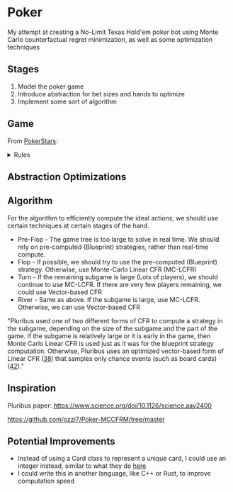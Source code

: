 # Poker

My attempt at creating a No-Limit Texas Hold'em poker bot using Monte Carlo counterfactual regret minimization, as well as some optimization techniques

## Stages

1. Model the poker game
2. Introduce abstraction for bet sizes and hands to optimize
3. Implement some sort of algorithm

## Game

From [PokerStars](https://www.pokerstars.com/poker/games/texas-holdem/):

<details>
<summary>Rules</summary>

## No-Limit Texas Hold'em Rules (For Python Implementation)

## 1. Rules of the Game

- **Players:** Typically **2-10 players** per table.
- **Deck:** **52-card deck**, no jokers.
- **Objective:** Win chips by either:
  - Having the **best 5-card hand** at showdown.
  - **Forcing all other players to fold** before showdown.
- **Blinds:** Two players post **mandatory bets** (small blind & big blind) before the hand starts.
- **Betting:** **No limit** means any player can bet **any amount of their chips** at any time.
- **Community Cards:** **5 shared cards** are dealt face-up in three stages (**flop, turn, river**).
- **Hole Cards:** Each player gets **two private cards**.

---

## 2. Flow of the Game

1. **Blinds are posted**
   - Small blind (SB) and big blind (BB) are posted.
2. **Pre-Flop (First Betting Round)**
   - **Each player gets 2 hole cards** (private cards).
   - **Action starts from the player to the left of BB** and moves clockwise.
   - Players can call, raise, or fold.
   - Ends when all bets are equal or all but one player folds.
3. **Flop (Second Betting Round)**
   - **3 community cards are dealt face-up**.
   - Another round of betting starts from the **first active player left of the dealer**.
4. **Turn (Third Betting Round)**
   - **1 more community card is dealt**.
   - Another betting round follows, same as the flop.
5. **River (Final Betting Round)**
   - **Final community card is dealt**.
   - Last round of betting.
6. **Showdown (If 2+ Players Remain)**
   - Players reveal hands.
   - **Best 5-card hand wins** (combining hole cards + community cards).
   - If all but one player folds before showdown, the last remaining player wins **without showing their cards**.

---

## 3. Actions a Player Can Take

- **Fold:** Discard hand, forfeit the round.
- **Call:** Match the current bet.
- **Check:** If no bet is made, pass action to next player.
- **Bet:** If no bet has been made, place a bet.
- **Raise:** Increase the current bet amount.
- **All-in:** Bet all remaining chips.

---

## 4. When Rounds End

- **Betting rounds end when:**
  - All players have **matched the highest bet**, OR
  - All but one player **folds**.
- **Hand ends when:**
  - Showdown occurs and the best hand is determined, OR
  - All players but one fold.

---

## 5. How the Game is Resolved

- **If everyone folds except one player →** That player wins the pot.
- **If showdown occurs:**
  - Each player makes the **best 5-card hand** from **hole cards + community cards**.
  - Standard **poker hand rankings** determine the winner.
  - **Ties split the pot**.

</details>

## Abstraction Optimizations

## Algorithm

For the algorithm to efficiently compute the ideal actions, we should use certain techniques at certain stages of the hand.

- Pre-Flop - The game tree is too large to solve in real time. We should rely on pre-computed (Blueprint) strategies, rather than real-time compute.
- Flop - If possible, we should try to use the pre-computed (Blueprint) strategy. Otherwise, use Monte-Carlo Linear CFR (MC-LCFR)
- Turn - If the remaining subgame is large (Lots of players), we should continue to use MC-LCFR. If there are very few players remaining, we could use Vector-based CFR
- River - Same as above. If the subgame is large, use MC-LCFR. Otherwise, we can use Vector-based CFR

"Pluribus used one of two different forms of CFR to compute a strategy in the subgame, depending on the size of the subgame and the part of the game. If the subgame is relatively large or it is early in the game, then Monte Carlo Linear CFR is used just as it was for the blueprint strategy computation. Otherwise, Pluribus uses an optimized vector-based form of Linear CFR ([38](https://ojs.aaai.org/index.php/AAAI/article/view/4007)) that samples only chance events (such as board cards) ([42](https://poker.cs.ualberta.ca/publications/AAMAS12-pcs.pdf))."

## Inspiration

Pluribus paper: https://www.science.org/doi/10.1126/science.aay2400

https://github.com/ozzi7/Poker-MCCFRM/tree/master

## Potential Improvements

- Instead of using a Card class to represent a unique card, I could use an integer instead, similar to what they do [here](https://github.com/worldveil/deuces/blob/master/deuces/card.py)
- I could write this in another language, like C++ or Rust, to improve computation speed
